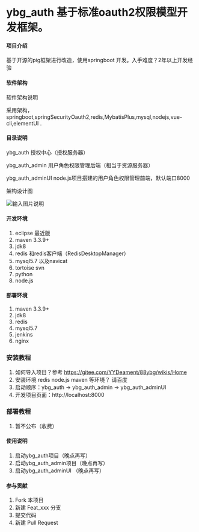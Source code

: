 # ybg_auth 基于标准oauth2权限模型开发框架。

#### 项目介绍
基于开源的pig框架进行改造，使用springboot 开发。入手难度？2年以上开发经验

#### 软件架构
软件架构说明

采用架构，springboot,springSecurityOauth2,redis,MybatisPlus,mysql,nodejs,vue-cli,elementUI .

#### 目录说明
ybg_auth 授权中心（授权服务器）

ybg_auth_admin 用户角色权限管理后端（相当于资源服务器）

ybg_auth_adminUI node.js项目搭建的用户角色权限管理前端，默认端口8000


架构设计图


![输入图片说明](https://images.gitee.com/uploads/images/2018/1006/212322_937ce663_880593.png "Untitled Diagram.png")

#### 开发环境
1. eclipse 最近版
2. maven 3.3.9+
3. jdk8
4. redis 和redis客户端（RedisDesktopManager）
5. mysql5.7 以及navicat 
6. tortoise svn
7. python
8. node.js

#### 部署环境
1. maven 3.3.9+
2. jdk8
3. redis 
4. mysql5.7 
5. jenkins
6. nginx

### 安装教程

1. 如何导入项目？参考 https://gitee.com/YYDeament/88ybg/wikis/Home
2. 安装环境 redis node.js maven 等环境？ 请百度
3. 启动顺序：ybg_auth ->  ybg_auth_admin  -> ybg_auth_adminUI 
4. 开发项目页面：http://localhost:8000 

### 部署教程
1. 暂不公布（收费）


#### 使用说明

1. 启动ybg_auth项目（晚点再写）
2. 启动ybg_auth_admin项目（晚点再写）
3. 启动ybg_auth_adminUI （晚点再写）

#### 参与贡献

1. Fork 本项目
2. 新建 Feat_xxx 分支
3. 提交代码
4. 新建 Pull Request


